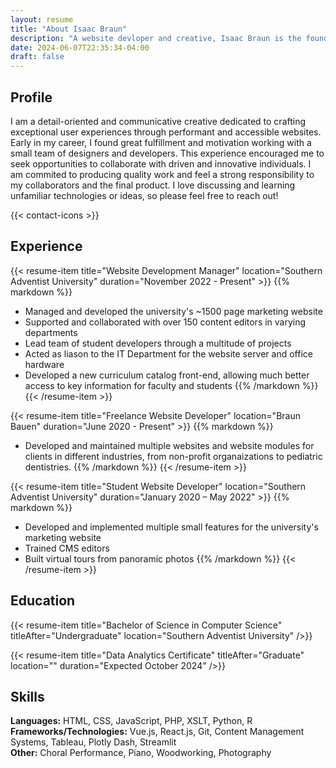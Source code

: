 ```yaml
---
layout: resume
title: "About Isaac Braun"
description: "A website devloper and creative, Isaac Braun is the founder and leader of Braun Bauen."
date: 2024-06-07T22:35:34-04:00
draft: false
---
```


## Profile
I am a detail-oriented and communicative creative dedicated to crafting exceptional user experiences through performant and accessible websites.
Early in my career, I found great fulfillment and motivation working with a small team of designers and developers.
This experience encouraged me to seek opportunities to collaborate with driven and innovative individuals.
I am commited to producing quality work and feel a strong responsibility to my collaborators and the final product.
I love discussing and learning unfamiliar technologies or ideas, so please feel free to reach out!

{{< contact-icons >}}

## Experience

{{< resume-item title="Website Development Manager" location="Southern Adventist University" duration="November 2022 - Present" >}}
{{% markdown %}}
- Managed and developed the university's ~1500 page marketing website
- Supported and collaborated with over 150 content editors in varying departments
- Lead team of student developers through a multitude of projects
- Acted as liason to the IT Department for the website server and office hardware
- Developed a new curriculum catalog front-end, allowing much better access to key information for faculty and students
{{% /markdown %}}
{{< /resume-item >}}

{{< resume-item title="Freelance Website Developer" location="Braun Bauen" duration="June 2020 - Present" >}}
{{% markdown %}}
- Developed and maintained multiple websites and website modules for clients in different industries, from non-profit organaizations to pediatric dentistries.
{{% /markdown %}}
{{< /resume-item >}}

{{< resume-item title="Student Website Developer" location="Southern Adventist University" duration="January 2020 – May 2022" >}}
{{% markdown %}}
- Developed and implemented multiple small features for the university's marketing website
- Trained CMS editors
- Built virtual tours from panoramic photos
{{% /markdown %}}
{{< /resume-item >}}

## Education

{{< resume-item title="Bachelor of Science in Computer Science" titleAfter="Undergraduate" location="Southern Adventist University" />}}

{{< resume-item title="Data Analytics Certificate" titleAfter="Graduate" location="" duration="Expected October 2024" />}}

## Skills

**Languages:** HTML, CSS, JavaScript, PHP, XSLT, Python, R\
**Frameworks/Technologies:** Vue.js, React.js, Git, Content Management Systems, Tableau, Plotly Dash, Streamlit\
**Other:** Choral Performance, Piano, Woodworking, Photography
